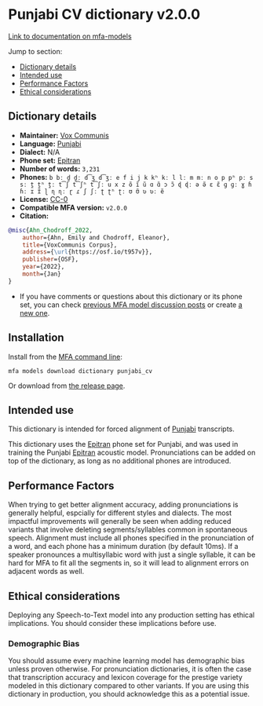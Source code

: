 
# Punjabi CV dictionary v2.0.0

[Link to documentation on mfa-models](https://mfa-models.readthedocs.io/en/main/dictionary/punjabi_cv.html)

Jump to section:

- [Dictionary details](#dictionary-details)
- [Intended use](#intended-use)
- [Performance Factors](#performance-factors)
- [Ethical considerations](#ethical-considerations)

## Dictionary details

- **Maintainer:** [Vox Communis](https://osf.io/t957v/)
- **Language:** [Punjabi](https://en.wikipedia.org/wiki/Punjabi_language)
- **Dialect:** N/A
- **Phone set:** [Epitran](https://github.com/dmort27/epitran)
- **Number of words:** `3,231`
- **Phones:** `b bː d̪ d̪ː d͡ʒ d͡ʒː e f i j k kʰ kː l lː m mː n o p pʰ pː s sː t̪ t̪ʰ t̪ː t͡ʃ t͡ʃʰ t͡ʃː u x z õ ĩ ũ ɑ ɑ̃ ɔ ɔ̃ ɖ ɖː ə ə̃ ɛ ɛ̃ ɡ ɡː ɣ ɦ ɦː ɪ ɪ̃ ɭ ɳ ɳː ɽ ɾ ʃ ʃː ʈ ʈʰ ʈː ʊ ʊ̃ ʋ ʋː ẽ`
- **License:** [CC-0](https://creativecommons.org/publicdomain/zero/1.0/)
- **Compatible MFA version:** `v2.0.0`
- **Citation:**

```bibtex
@misc{Ahn_Chodroff_2022,
	author={Ahn, Emily and Chodroff, Eleanor},
	title={VoxCommunis Corpus},
	address={\url{https://osf.io/t957v}},
	publisher={OSF},
	year={2022},
	month={Jan}
}
```

- If you have comments or questions about this dictionary or its phone set, you can check [previous MFA model discussion posts](https://github.com/MontrealCorpusTools/mfa-models/discussions?discussions_q=Punjabi+CV+dictionary+v2.0.0) or create [a new one](https://github.com/MontrealCorpusTools/mfa-models/discussions/new).

## Installation

Install from the [MFA command line](https://montreal-forced-aligner.readthedocs.io/en/latest/user_guide/models/index.html):

```
mfa models download dictionary punjabi_cv
```

Or download from [the release page](https://github.com/MontrealCorpusTools/mfa-models/releases/tag/dictionary-punjabi_cv-v2.0.0).

## Intended use

This dictionary is intended for forced alignment of [Punjabi](https://en.wikipedia.org/wiki/Punjabi_language) transcripts.

This dictionary uses the [Epitran](https://github.com/dmort27/epitran) phone set for Punjabi, and was used in training the Punjabi [Epitran](https://github.com/dmort27/epitran) acoustic model.
Pronunciations can be added on top of the dictionary, as long as no additional phones are introduced.

## Performance Factors

When trying to get better alignment accuracy, adding pronunciations is generally helpful, espcially for different styles and dialects.
The most impactful improvements will generally be seen when adding reduced variants that
involve deleting segments/syllables common in spontaneous speech.  Alignment must include all phones specified in the pronunciation of a word, and each phone has
a minimum duration (by default 10ms). If a speaker pronounces a multisyllabic word with just a single syllable, it can be hard for MFA to fit all the segments in,
so it will lead to alignment errors on adjacent words as well.

## Ethical considerations

Deploying any Speech-to-Text model into any production setting has ethical implications. You should consider these implications before use.

### Demographic Bias

You should assume every machine learning model has demographic bias unless proven otherwise.
For pronunciation dictionaries, it is often the case that transcription accuracy and lexicon coverage for the prestige variety modeled in this dictionary compared to other variants.
If you are using this dictionary in production, you should acknowledge this as a potential issue.
